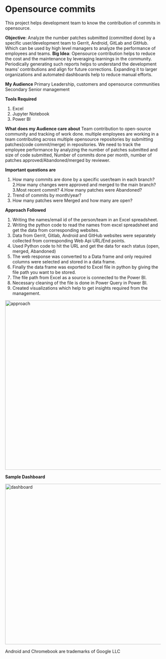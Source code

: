 # Opensource commits
This project helps development team to know the contribution of commits in opensource. 

**Objective**: Analyze the number patches submitted (committed done) by a specific user/development team to Gerrit, Android, GitLab and GitHub. Which can be used by high level managers to analyze the performance of employees and teams.
**Big Idea**: 
Opensource contribution helps to reduce the cost and the maintenance by leveraging learnings in the community. Periodically generating such reports helps to understand the development teams’ contributions and align for future corrections. Expanding it to larger organizations and automated dashboards help to reduce manual efforts.

**My Audience** 
Primary
Leadership, customers and opensource communities
Secondary 
Senior management

**Tools Required**
1.	Excel
2.	Jupyter Notebook
3.	Power BI

**What does my Audience care about**
Team contribution to open-source community and tracking of work done. multiple employees are working in a team contributing across multiple opensource repositories by submitting patches(code commit/merge) in repositories. We need to track the employee performance by analyzing the number of patches submitted and size of code submitted, Number of commits done per month, number of patches approved/Abandoned/merged by reviewer.


**Important questions are**
1. How many commits are done by a specific user/team in each branch?
2.How many changes were approved and merged to the main branch?
3.Most recent commit?
4.How many patches were Abandoned?
5. Trend of commits by month/year?
6. How many patches were Merged and how many are open?


**Approach Followed**
1. Writing the names/email id of the person/team in an Excel spreadsheet.
2. Writing the python code to read the names from excel spreadsheet and get the data from corresponding websites.
3. Data from Gerrit, Gitlab, Android and GitHub websites were separately collected from corresponding Web Api URL/End points.
4. Used Python code to hit the URL and get the data for each status (open, merged, Abandoned)
5. The web response was converted to a Data frame and only required columns were selected and stored in a data frame.
6.  Finally the data frame was exported to Excel file in python by giving the file path you want to be stored.
7. The file path from Excel as a source is connected to the Power BI.
9. Necessary cleaning of the file is done in Power Query in Power BI.
10. Created visualizations which help to get insights required from the management.

<img width="548" alt="approach" src="https://github.com/PriyaDambal/Opensource/assets/134541646/51a9bdeb-10de-4870-92da-6879cb27902c">

**Sample Dashboard**

<img width="519" alt="dashboard" src="https://github.com/PriyaDambal/Opensource/assets/134541646/b14c3291-d8e4-4ba3-9d50-6d4bbc740bc0">

Android and Chromebook are trademarks of Google LLC
